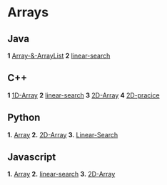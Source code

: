#                                  Arrays

## Java
**1** [Array-&-ArrayList](https://youtu.be/n60Dn0UsbEk?si=-3N1nhyEXfUYIPbx)
**2** [linear-search](https://youtu.be/_HRA37X8N_Q?si=YzpMhj28lG0E6KbL)

## C++
**1** [1D-Array](https://youtu.be/moZNKL37w-s?si=4lJX5tHD0nU0xoq8)
**2** [linear-search](https://youtu.be/567332frcF0?si=_Jt4hRG2b93y2TYd)
**3**  [2D-Array](https://youtu.be/kP5EoGyTHbA?si=TquNyxGPStHIy_g_)
**4** [2D-pracice](https://youtu.be/Iow9P1QsjhE?si=DCZcaizlpyHTkZf4)

## Python
**1.** [Array](https://www.youtube.com/live/b4Jcj-mKtPo?si=tjvR5TR69ASUWNYF)
**2.** [2D-Array](https://youtu.be/uqbvbpJDYzo?si=9UGuRg_mz5DCqrcM)
**3.** [Linear-Search](https://youtu.be/OKbgKTDgYdk?si=EWGvdz2SoK6B2hOW)

## Javascript
**1.** [Array](https://youtu.be/iCaDhMEhmz0?si=FwJwMt9ksf_rQ2Wh)
**2.** [linear-search](https://youtu.be/gsopFuEwQhg?si=MrnEuo9YUt_hX7iH)
**3.** [2D-Array](https://youtu.be/SmJNeJuLmVo?si=2ayfyqUhY2wi44LP)

